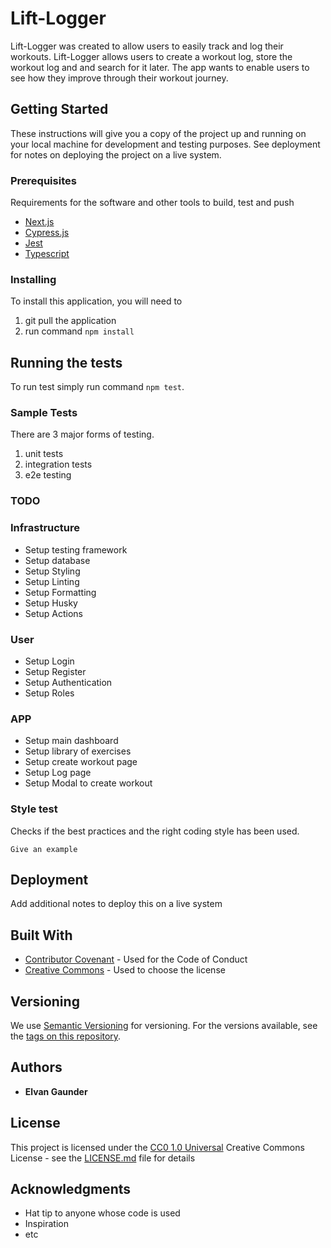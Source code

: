 # Lift-Logger

Lift-Logger was created to allow users to easily track and log their workouts. Lift-Logger allows users to create a workout log, store the workout log and and search for it later. The app wants to enable users to see how they improve through their workout journey.

## Getting Started

These instructions will give you a copy of the project up and running on
your local machine for development and testing purposes. See deployment
for notes on deploying the project on a live system.

### Prerequisites

Requirements for the software and other tools to build, test and push

- [Next.js](https://nextjs.org/)
- [Cypress.js](https://www.cypress.io/app/?utm_adgroup=132501525480&utm_keyword=cypress.js&utm_source=google&utm_medium=cpc&utm_campaign=15312994475&utm_term=cypress.js&hsa_acc=8898574980&hsa_cam=15312994475&hsa_grp=132501525480&hsa_ad=562694869911&hsa_src=g&hsa_tgt=kwd-1465628293188&hsa_kw=cypress.js&hsa_mt=e&hsa_net=adwords&hsa_ver=3&gclid=Cj0KCQjwocShBhCOARIsAFVYq0jUYCp9yREaYkAijaw8xcyQoRMH4vOxpWbE2u5HwHjkuprJ23fhF4MaAknUEALw_wcB)
- [Jest](https://jestjs.io/)
- [Typescript](https://www.typescriptlang.org/)

### Installing

To install this application, you will need to

1. git pull the application
2. run command `npm install`

## Running the tests

To run test simply run command `npm test`.

### Sample Tests

There are 3 major forms of testing.

1. unit tests
2. integration tests
3. e2e testing

### TODO

### Infrastructure

- Setup testing framework
- Setup database
- Setup Styling
- Setup Linting
- Setup Formatting
- Setup Husky
- Setup Actions

### User

- Setup Login
- Setup Register
- Setup Authentication
- Setup Roles

### APP

- Setup main dashboard
- Setup library of exercises
- Setup create workout page
- Setup Log page
- Setup Modal to create workout

### Style test

Checks if the best practices and the right coding style has been used.

    Give an example

## Deployment

Add additional notes to deploy this on a live system

## Built With

- [Contributor Covenant](https://www.contributor-covenant.org/) - Used
  for the Code of Conduct
- [Creative Commons](https://creativecommons.org/) - Used to choose
  the license

## Versioning

We use [Semantic Versioning](http://semver.org/) for versioning. For the versions
available, see the [tags on this
repository](https://github.com/PurpleBooth/a-good-readme-template/tags).

## Authors

- **Elvan Gaunder**

## License

This project is licensed under the [CC0 1.0 Universal](LICENSE.md)
Creative Commons License - see the [LICENSE.md](LICENSE.md) file for
details

## Acknowledgments

- Hat tip to anyone whose code is used
- Inspiration
- etc
